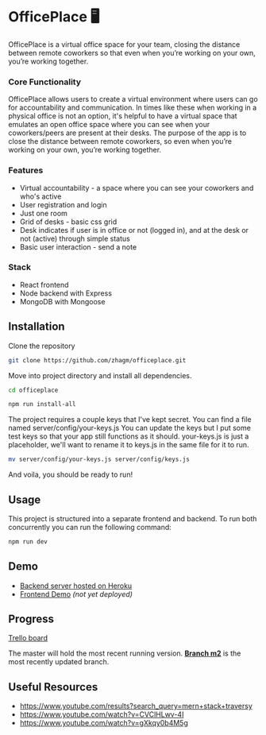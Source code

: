 # OfficePlace 🖥

OfficePlace is a virtual office space for your team, closing the distance between remote coworkers so that even when you’re working on your own, you’re working together.

### Core Functionality

OfficePlace allows users to create a virtual environment where users can go for accountability and communication. In times like these when working in a physical office is not an option, it's helpful to have a virtual space that emulates an open office space where you can see when your coworkers/peers are present at their desks. The purpose of the app is to close the distance between remote coworkers, so even when you’re working on your own, you’re working together.

### Features

- Virtual accountability - a space where you can see your coworkers and who's active
- User registration and login
- Just one room
- Grid of desks - basic css grid
- Desk indicates if user is in office or not (logged in), and at the desk or not (active) through simple status
- Basic user interaction - send a note

### Stack

- React frontend
- Node backend with Express
- MongoDB with Mongoose

## Installation

Clone the repository

```bash
git clone https://github.com/zhagm/officeplace.git
```

Move into project directory and install all dependencies.

```bash
cd officeplace
```

```bash
npm run install-all
```

The project requires a couple keys that I've kept secret. You can find a file named server/config/your-keys.js
You can update the keys but I put some test keys so that your app still functions as it should.
your-keys.js is just a placeholder, we'll want to rename it to keys.js in the same file for it to run.

```bash
mv server/config/your-keys.js server/config/keys.js
```

And voila, you should be ready to run!

## Usage

This project is structured into a separate frontend and backend. To run both concurrently you can run the following command:

```bash
npm run dev
```

## Demo

- [Backend server hosted on Heroku](https://officeplace-server.herokuapp.com/)
- [Frontend Demo]() _(not yet deployed)_

## Progress

[Trello board](https://trello.com/invite/b/oPNupdYd/bde1244e3c28a7a5511ed68c4049f09f/officeplace-week-3)

The master will hold the most recent running version.
**[Branch m2](https://github.com/zhagm/officeplace/tree/m2)** is the most recently updated branch.

## Useful Resources

- https://www.youtube.com/results?search_query=mern+stack+traversy
- https://www.youtube.com/watch?v=CVClHLwv-4I
- https://www.youtube.com/watch?v=gXkqy0b4M5g

